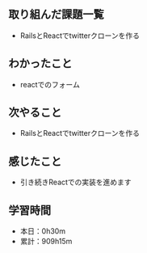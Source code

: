 ## 取り組んだ課題一覧
- RailsとReactでtwitterクローンを作る
## わかったこと
- reactでのフォーム
## 次やること
- RailsとReactでtwitterクローンを作る
## 感じたこと
- 引き続きReactでの実装を進めます
## 学習時間
- 本日：0h30m
- 累計：909h15m
